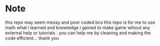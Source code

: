 # Note

this repo may seem messy and poor coded bcs this repo is for me to use math what i learned and knowledge i gained to make game wihout any external help or tutorials . you can help me by cleaning and making the code efficient...
thank you
